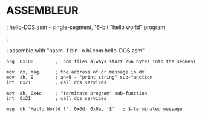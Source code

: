 # ASSEMBLEUR 

; hello-DOS.asm - single-segment, 16-bit "hello world" program

;

; assemble with "nasm -f bin -o hi.com hello-DOS.asm"

    org  0x100        ; .com files always start 256 bytes into the segment

    mov  dx, msg      ; the address of or message in dx
    mov  ah, 9        ; ah=9 - "print string" sub-function
    int  0x21         ; call dos services

    mov  ah, 0x4c     ; "terminate program" sub-function
    int  0x21         ; call dos services

    msg  db 'Hello World !', 0x0d, 0x0a, '$'   ; $-terminated message